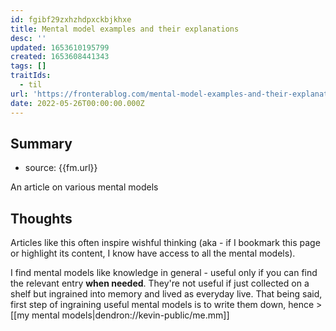 ```yaml
---
id: fgibf29zxhzhdpxckbjkhxe
title: Mental model examples and their explanations
desc: ''
updated: 1653610195799
created: 1653608441343
tags: []
traitIds:
  - til
url: 'https://fronterablog.com/mental-model-examples-and-their-explanations/'
date: 2022-05-26T00:00:00.000Z
---
```


## Summary
- source: {{fm.url}}

An article on various mental models

## Thoughts

Articles like this often inspire wishful thinking (aka - if I bookmark this page or highlight its content, I know have access to all the mental models).

I find mental models like knowledge in general - useful only if you can find the relevant entry **when needed**.
They're not useful if just collected on a shelf but ingrained into memory and lived as everyday live. 
That being said, first step of ingraining useful mental models is to write them down, hence > [[my mental models|dendron://kevin-public/me.mm]] 

